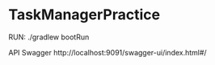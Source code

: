 # TaskManagerPractice


RUN: ./gradlew bootRun

API Swagger http://localhost:9091/swagger-ui/index.html#/

